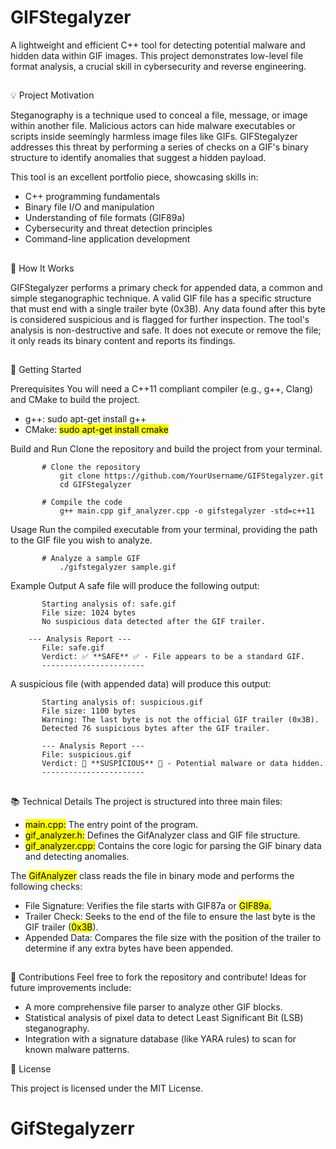 # GIFStegalyzer

A lightweight and efficient C++ tool for detecting potential malware and hidden data within GIF images. This project demonstrates low-level file format analysis, a crucial skill in cybersecurity and reverse engineering.
##

💡 Project Motivation

Steganography is a technique used to conceal a file, message, or image within another file. Malicious actors can hide malware executables or scripts inside seemingly harmless image files like GIFs. GIFStegalyzer addresses this threat by performing a series of checks on a GIF's binary structure to identify anomalies that suggest a hidden payload.

 This tool is an excellent portfolio piece, showcasing skills in:
- C++ programming fundamentals
- Binary file I/O and manipulation
- Understanding of file formats (GIF89a)
- Cybersecurity and threat detection principles
- Command-line application development
##

🔬 How It Works

GIFStegalyzer performs a primary check for appended data, a common and simple steganographic technique. A valid GIF file has a specific structure that must end with a single trailer byte (0x3B). Any data found after this byte is considered suspicious and is flagged for further inspection.
The tool's analysis is non-destructive and safe. It does not execute or remove the file; it only reads its binary content and reports its findings.
##

🚀 Getting Started

Prerequisites
You will need a C++11 compliant compiler (e.g., g++, Clang) and CMake to build the project.

- g++: <male>sudo apt-get install g++</make>
- CMake: <mark>sudo apt-get install cmake</make>

Build and Run
Clone the repository and build the project from your terminal.

           # Clone the repository
               git clone https://github.com/YourUsername/GIFStegalyzer.git
               cd GIFStegalyzer

           # Compile the code
               g++ main.cpp gif_analyzer.cpp -o gifstegalyzer -std=c++11


Usage
Run the compiled executable from your terminal, providing the path to the GIF file you wish to analyze.

           # Analyze a sample GIF
               ./gifstegalyzer sample.gif


Example Output
A safe file will produce the following output:

           Starting analysis of: safe.gif
           File size: 1024 bytes
           No suspicious data detected after the GIF trailer.
           
        --- Analysis Report ---
           File: safe.gif
           Verdict: ✅ **SAFE** ✅ - File appears to be a standard GIF.
           -----------------------
A suspicious file (with appended data) will produce this output:
          
           Starting analysis of: suspicious.gif
           File size: 1100 bytes
           Warning: The last byte is not the official GIF trailer (0x3B).
           Detected 76 suspicious bytes after the GIF trailer.
           
           --- Analysis Report ---
           File: suspicious.gif
           Verdict: 🚨 **SUSPICIOUS** 🚨 - Potential malware or data hidden.
           -----------------------

##
📚 Technical Details
The project is structured into three main files:
- <mark>main.cpp:</mark> The entry point of the program.
- <mark>gif_analyzer.h:</mark> Defines the GifAnalyzer class and GIF file structure.
- <mark>gif_analyzer.cpp:</mark> Contains the core logic for parsing the GIF binary data and detecting anomalies.

The <mark>GifAnalyzer</mark> class reads the file in binary mode and performs the following checks:
- File Signature: Verifies the file starts with <amrk>GIF87a</mark> or <mark>GIF89a.</mark>
- Trailer Check: Seeks to the end of the file to ensure the last byte is the GIF trailer (<mark>0x3B</mark>).
- Appended Data: Compares the file size with the position of the trailer to determine if any extra bytes have been appended.
##

🤝 Contributions
Feel free to fork the repository and contribute! Ideas for future improvements include:
- A more comprehensive file parser to analyze other GIF blocks.
- Statistical analysis of pixel data to detect Least Significant Bit (LSB) steganography.
- Integration with a signature database (like YARA rules) to scan for known malware patterns.

📄 License

This project is licensed under the MIT License.

# GifStegalyzerr

